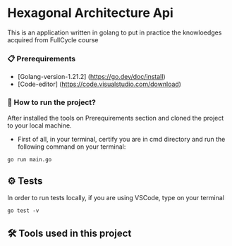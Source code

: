# Hexagonal Architecture Api

This is an application written in golang to put in practice the knowloedges acquired from FullCycle course

### 📋 Prerequirements

* [Golang-version-1.21.2] (https://go.dev/doc/install)
* [Code-editor] (https://code.visualstudio.com/download)

### 🔧 How to run the project?

After installed the tools on Prerequirements section and cloned the project to your local machine.

* First of all, in your terminal, certify you are in cmd directory and run the following command on your terminal:

```
go run main.go
```

## ⚙️ Tests

In order to run tests locally, if you are using VSCode, type on your terminal

```
go test -v
```

## 🛠️ Tools used in this project

